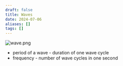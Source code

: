 ```yaml
---
draft: false
title: Waves
date: 2024-07-06
aliases: []
tags: []
---
```


![wave.png](https://study.com/cimages/multimages/16/cresttroughwavelength.png)

- period of a wave - duration of one wave cycle
- frequency - number of wave cycles in one second
